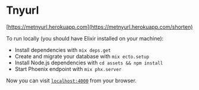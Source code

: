 # Tnyurl 
[https://metnyurl.herokuapp.com](https://metnyurl.herokuapp.com/shorten)

To run locally (you should have Elixir installed on your machine):

  * Install dependencies with `mix deps.get`
  * Create and migrate your database with `mix ecto.setup`
  * Install Node.js dependencies with `cd assets && npm install`
  * Start Phoenix endpoint with `mix phx.server`

Now you can visit [`localhost:4000`](http://localhost:4000) from your browser.
